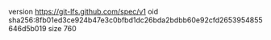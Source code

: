 version https://git-lfs.github.com/spec/v1
oid sha256:8fb01ed3ce924b47e3c0bfbd1dc26bda2bdbb60e92cfd2653954855646d5b019
size 760
